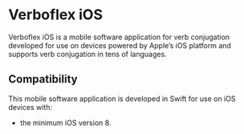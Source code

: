 # Verboflex iOS

Verboflex iOS is a mobile software application for verb conjugation developed for use on devices powered by Apple’s iOS platform and supports verb conjugation in tens of languages.

## Compatibility

This mobile software application is developed in Swift for use on iOS devices with:
- the minimum iOS version 8.
